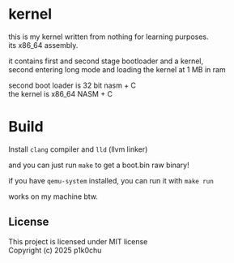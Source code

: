 # kernel

this is my kernel written from nothing for learning purposes.  
its x86\_64 assembly.

it contains first and second stage bootloader and a kernel,  
second entering long mode and loading the kernel at 1 MB in ram

second boot loader is 32 bit nasm + C  
the kernel is x86\_64 NASM + C

# Build

Install `clang` compiler and `lld` (llvm linker)

and you can just run `make` to get a boot.bin raw binary!

if you have `qemu-system` installed, you can run it with `make run`

works on my machine btw.

## License

This project is licensed under MIT license  
Copyright (c) 2025 p1k0chu
